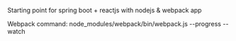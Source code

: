 Starting point for spring boot + reactjs with nodejs & webpack app

Webpack command:
node_modules/webpack/bin/webpack.js --progress --watch